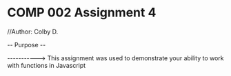 # COMP 002 Assignment 4

//Author: Colby D.

-- Purpose --

-----------> This assignment was used to demonstrate your ability to work with functions in Javascript